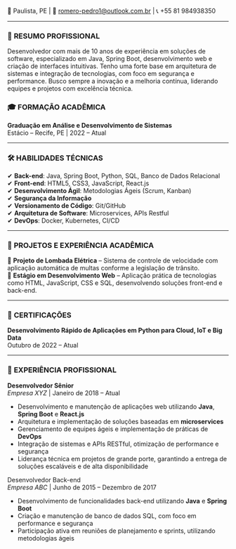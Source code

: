 📍 Paulista, PE | 📧 romero-pedro1@outlook.com.br | 📞 +55 81 984938350  

---

### 🎯 **RESUMO PROFISSIONAL**  
Desenvolvedor com mais de 10 anos de experiência em soluções de software, especializado em Java, Spring Boot, desenvolvimento web e criação de interfaces intuitivas. Tenho uma forte base em arquitetura de sistemas e integração de tecnologias, com foco em segurança e performance. Busco sempre a inovação e a melhoria contínua, liderando equipes e projetos com excelência técnica.

### 🎓 **FORMAÇÃO ACADÊMICA**  
**Graduação em Análise e Desenvolvimento de Sistemas**  
Estácio – Recife, PE | 2022 – Atual

---

### 🛠️ **HABILIDADES TÉCNICAS**  
✔ **Back-end**: Java, Spring Boot, Python, SQL, Banco de Dados Relacional  
✔ **Front-end**: HTML5, CSS3, JavaScript, React.js  
✔ **Desenvolvimento Ágil**: Metodologias Ágeis (Scrum, Kanban)  
✔ **Segurança da Informação**  
✔ **Versionamento de Código**: Git/GitHub  
✔ **Arquitetura de Software**: Microservices, APIs Restful  
✔ **DevOps**: Docker, Kubernetes, CI/CD

---

### 📌 **PROJETOS E EXPERIÊNCIA ACADÊMICA**  
🔹 **Projeto de Lombada Elétrica** – Sistema de controle de velocidade com aplicação automática de multas conforme a legislação de trânsito.  
🔹 **Estágio em Desenvolvimento Web** – Aplicação prática de tecnologias como HTML, JavaScript, CSS e SQL, desenvolvendo soluções front-end e back-end.  

---

### 📜 **CERTIFICAÇÕES**  
**Desenvolvimento Rápido de Aplicações em Python para Cloud, IoT e Big Data**  
Outubro de 2022 – Atual  

---

### 💼 **EXPERIÊNCIA PROFISSIONAL**  

**Desenvolvedor Sênior**  
*Empresa XYZ* | Janeiro de 2018 – Atual  
- Desenvolvimento e manutenção de aplicações web utilizando **Java**, **Spring Boot** e **React.js**  
- Arquitetura e implementação de soluções baseadas em **microservices**  
- Gerenciamento de equipes ágeis e implementação de práticas de **DevOps**  
- Integração de sistemas e APIs RESTful, otimização de performance e segurança  
- Liderança técnica em projetos de grande porte, garantindo a entrega de soluções escaláveis e de alta disponibilidade  

Desenvolvedor Back-end  
*Empresa ABC* | Junho de 2015 – Dezembro de 2017  
- Desenvolvimento de funcionalidades back-end utilizando **Java** e **Spring Boot**  
- Criação e manutenção de banco de dados SQL, com foco em performance e segurança  
- Participação ativa em reuniões de planejamento e sprints, utilizando metodologias ágeis  

